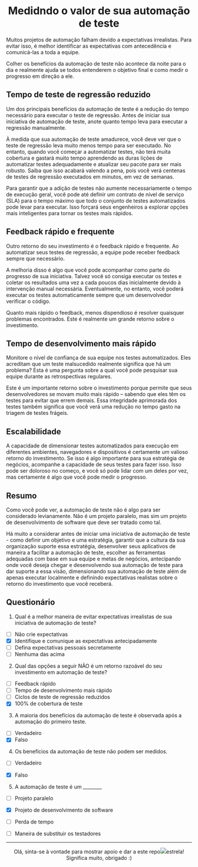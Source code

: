 <h1 align="center">
 Medidndo o valor de sua automação de teste
</h1>  
  

Muitos projetos de automação falham devido a expectativas irrealistas. Para evitar isso, é melhor identificar as expectativas com antecedência e comunicá-las a toda a equipe.

Colher os benefícios da automação de teste não acontece da noite para o dia e realmente ajuda se todos entenderem o objetivo final e como medir o progresso em direção a ele.


## Tempo de teste de regressão reduzido

Um dos principais benefícios da automação de teste é a redução do tempo necessário para executar o teste de regressão. Antes de iniciar sua iniciativa de automação de teste, anote quanto tempo leva para executar a regressão manualmente.

À medida que sua automação de teste amadurece, você deve ver que o teste de regressão leva muito menos tempo para ser executado. No entanto, quando você começar a automatizar testes, não terá muita cobertura e gastará muito tempo aprendendo as duras lições de automatizar testes adequadamente e atualizar seu pacote para ser mais robusto. Saiba que isso acabará valendo a pena, pois você verá centenas de testes de regressão executados em minutos, em vez de semanas.

Para garantir que a adição de testes não aumente necessariamente o tempo de execução geral, você pode até definir um contrato de nível de serviço (SLA) para o tempo máximo que todo o conjunto de testes automatizados pode levar para executar. Isso forçará seus engenheiros a explorar opções mais inteligentes para tornar os testes mais rápidos.

## Feedback rápido e frequente

Outro retorno do seu investimento é o feedback rápido e frequente. Ao automatizar seus testes de regressão, a equipe pode receber feedback sempre que necessário.

A melhoria disso é algo que você pode acompanhar como parte do progresso de sua iniciativa. Talvez você só consiga executar os testes e coletar os resultados uma vez a cada poucos dias inicialmente devido à intervenção manual necessária. Eventualmente, no entanto, você poderá executar os testes automaticamente sempre que um desenvolvedor verificar o código.

Quanto mais rápido o feedback, menos dispendioso é resolver quaisquer problemas encontrados. Este é realmente um grande retorno sobre o investimento.

## Tempo de desenvolvimento mais rápido

Monitore o nível de confiança de sua equipe nos testes automatizados. Eles acreditam que um teste malsucedido realmente significa que há um problema? Esta é uma pergunta sobre a qual você pode pesquisar sua equipe durante as retrospectivas regulares.

Este é um importante retorno sobre o investimento porque permite que seus desenvolvedores se movam muito mais rápido – sabendo que eles têm os testes para evitar que errem demais. Essa integridade aprimorada dos testes também significa que você verá uma redução no tempo gasto na triagem de testes frágeis.

## Escalabilidade

A capacidade de dimensionar testes automatizados para execução em diferentes ambientes, navegadores e dispositivos é certamente um valioso retorno do investimento. Se isso é algo importante para sua estratégia de negócios, acompanhe a capacidade de seus testes para fazer isso. Isso pode ser doloroso no começo, e você só pode lidar com um deles por vez, mas certamente é algo que você pode medir o progresso.

## Resumo

Como você pode ver, a automação de teste não é algo para ser considerado levianamente. Não é um projeto paralelo, mas sim um projeto de desenvolvimento de software que deve ser tratado como tal.

Há muito a considerar antes de iniciar uma iniciativa de automação de teste - como definir um objetivo e uma estratégia, garantir que a cultura da sua organização suporte essa estratégia, desenvolver seus aplicativos de maneira a facilitar a automação de teste, escolher as ferramentas adequadas com base em sua equipe e metas de negócios, antecipando onde você deseja chegar e desenvolvendo sua automação de teste para dar suporte a essa visão, dimensionando sua automação de teste além de apenas executar localmente e definindo expectativas realistas sobre o retorno do investimento que você receberá.


## Questionário 

1. Qual é a melhor maneira de evitar expectativas irrealistas de sua iniciativa de automação de teste?
- [ ] Não crie expectativas
- [x] Identifique e comunique as expectativas antecipadamente
- [ ] Defina expectativas pessoais secretamente
- [ ] Nenhuma das acima
 
 2. Qual das opções a seguir NÃO é um retorno razoável do seu investimento em automação de teste?
- [ ] Feedback rápido
- [ ] Tempo de desenvolvimento mais rápido
- [ ] Ciclos de teste de regressão reduzidos
- [x] 100% de cobertura de teste

 3. A maioria dos benefícios da automação de teste é observada após a automação do primeiro teste.
- [ ] Verdadeiro
- [x] Falso

 4. Os benefícios da automação de teste não podem ser medidos.
- [ ] Verdadeiro
- [x] Falso


 5. A automação de teste é um ________
- [ ] Projeto paralelo
- [x] Projeto de desenvolvimento de software
- [ ] Perda de tempo
- [ ] Maneira de substituir os testadores


--------
<p align="center">
 Olá, sinta-se à vontade para mostrar apoio e dar a este repo<img src="https://img.icons8.com/fluency/20/null/star.png"/>estrela! Significa muito, obrigado :) 
</p>
